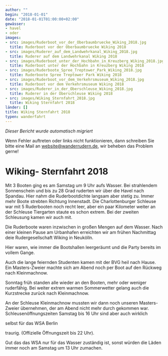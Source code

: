 ```yaml
---
author: ""
begin: "2018-01-01"
date: "2018-01-01T01:00:00+02:00"
gewässer:
- havel
- oder
images:
- src: images/Ruderboot_vor_der_Oberbaumbruecke_Wiking_2018.jpg
  title: Ruderboot vor der Oberbaumbruecke Wiking 2018
- src: images/Ruderer_auf_dem_Landwehrkanal_Wiking_2018.jpg
  title: Ruderer auf dem Landwehrkanal Wiking 2018
- src: images/Ruderboot_unter_der_Hochbahn_in_Kreuzberg_Wiking_2018.jpg
  title: Ruderboot unter der Hochbahn in Kreuzberg Wiking 2018
- src: images/Ruderboote_Spree_Treptower_Park_Wiking_2018.jpg
  title: Ruderboote Spree Treptower Park Wiking 2018
- src: images/Ruderboot_vor_dem_Verkehrsmuseum_Wiking_2018.jpg
  title: Ruderboot vor dem Verkehrsmuseum Wiking 2018
- src: images/Ruderer_in_der_Oberschleuse_Wiking_2018.jpg
  title: Ruderer in der Oberschleuse Wiking 2018
- src: images/Wiking_Sternfahrt_2018.jpg
  title: Wiking Sternfahrt 2018
länder: []
title: Wiking Sternfahrt 2018
typen: wanderfahrt
---
```



*Dieser Bericht wurde automatisch migriert*

Wenn Fehler auftreten oder links nicht funktionieren, dann schreiben Sie bitte eine Mail an website@wanderrudern.de, wir beheben das Problem gerne!



# Wiking- Sternfahrt 2018


Mit 3 Booten ging es am Samstag um 9 Uhr aufs Wasser. Bei strahlendem Sonnenschein und bis zu 28 Grad ruderten wir über die Havel nach Spandau. Hier nahm die Ruderbootdichte langsam aber stetig zu. Immer mehr Boote strebten Richtung Innenstadt. Die Charlottenburger Schleuse war mit 5 Ruderbooten noch recht leer, aber ein paar Kilometer weiter an der Schleuse Tiergarten staute es schon extrem. Bei der zweiten Schleusung kamen wir auch mit.

Die Ruderboote waren inzwischen in großen Mengen auf dem Wasser. Nach einer kleinen Pause am Urbanhafen erreichten wir am frühen Nachmittag deie Rudergesellschaft Wiking in Neukölln.

Hier waren, wie immer die Bootshallen leergeräumt und die Party bereits im vollem Gange.

Auch die lange feiernden Studenten kamen mit der BVG heil nach Hause. Ein Masters-Zweier machte sich am Abend noch per Boot auf den Rückweg nach Kleinmachnow.

Sonntag früh standen alle wieder an den Booten, mehr oder weniger ruderfähig. Bei weiter extrem warmen Sommerwetter gelang auch die Kurzstrecke zurück nach Kleinmachnow.

An der Schleuse Kleinmachnow mussten wir dann noch unseren Masters- Zweier übernehmen, der am Abend nicht mehr durch gekommen war. Schleusenöffnungszeiten Samstag bis 16 Uhr sind aber auch wirklich

selbst für das WSA Berlin

traurig. (Offizielle Öffnungszeit bis 22 Uhr).

Gut das das WSA nur für das Wasser zuständig ist, sonst würden die Läden immer noch am Samstag um 13 Uhr zumachen.
